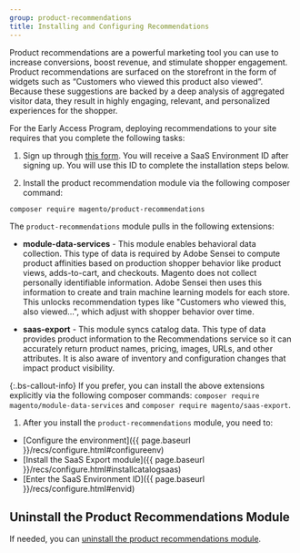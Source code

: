 ```yaml
---
group: product-recommendations
title: Installing and Configuring Recommendations
---
```


Product recommendations are a powerful marketing tool you can use to increase conversions, boost revenue, and stimulate shopper engagement. Product recommendations are surfaced on the storefront in the form of widgets such as “Customers who viewed this product also viewed”. Because these suggestions are backed by a deep analysis of aggregated visitor data, they result in highly engaging, relevant, and personalized experiences for the shopper.

For the Early Access Program, deploying recommendations to your site requires that you complete the following tasks:

1. Sign up through [this form](https://forms.gle/VE9VSSj9TMUTJ41u6). You will receive a SaaS Environment ID after signing up. You will use this ID to complete the installation steps below.

1. Install the product recommendation module via the following composer command:

`composer require magento/product-recommendations`

  The `product-recommendations` module pulls in the following extensions:
  
  * **module-data-services** - This module enables behavioral data collection. This type of data is required by Adobe Sensei to compute product affinities based on production shopper behavior like product views, adds-to-cart, and checkouts. Magento does not collect personally identifiable information. Adobe Sensei then uses this information to create and train machine learning models for each store. This unlocks recommendation types like "Customers who viewed this, also viewed...", which adjust with shopper behavior over time.

  * **saas-export** - This module syncs catalog data. This type of data provides product information to the Recommendations service so it can accurately return product names, pricing, images, URLs, and other attributes. It is also aware of inventory and configuration changes that impact product visibility.

{:.bs-callout-info}
If you prefer, you can install the above extensions explicitly via the following composer commands: `composer require magento/module-data-services` and `composer require magento/saas-export`.

1. After you install the `product-recommendations` module, you need to:

* [Configure the environment]({{ page.baseurl }}/recs/configure.html#configureenv)
* [Install the SaaS Export module]({{ page.baseurl }}/recs/configure.html#installcatalogsaas)
* [Enter the SaaS Environment ID]({{ page.baseurl }}/recs/configure.html#envid)

## Uninstall the Product Recommendations Module

If needed, you can [uninstall the product recommendations module](https://devdocs.magento.com/guides/v2.3/install-gde/install/cli/install-cli-uninstall-mods.html#instgde-cli-uninst-mod-uninst).
